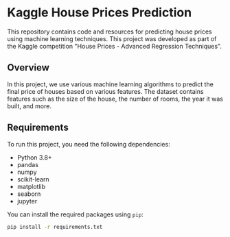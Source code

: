 # Kaggle House Prices Prediction

This repository contains code and resources for predicting house prices using machine learning techniques. This project was developed as part of the Kaggle competition "House Prices - Advanced Regression Techniques".

## Overview

In this project, we use various machine learning algorithms to predict the final price of houses based on various features. The dataset contains features such as the size of the house, the number of rooms, the year it was built, and more.

## Requirements

To run this project, you need the following dependencies:
- Python 3.8+
- pandas
- numpy
- scikit-learn
- matplotlib
- seaborn
- jupyter

You can install the required packages using `pip`:

```bash
pip install -r requirements.txt

